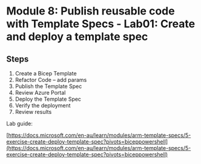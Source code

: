 # Module 8: Publish reusable code with Template Specs  - Lab01: Create and deploy a template spec

## Steps

1. Create a Bicep Template
2. Refactor Code – add params
3. Publish the Template Spec
4. Review Azure Portal
5. Deploy the Template Spec
6. Verify the deployment
7. Review results

Lab guide:

[https://docs.microsoft.com/en-au/learn/modules/arm-template-specs/5-exercise-create-deploy-template-spec?pivots=biceppowershell](https://docs.microsoft.com/en-au/learn/modules/arm-template-specs/5-exercise-create-deploy-template-spec?pivots=biceppowershell)

